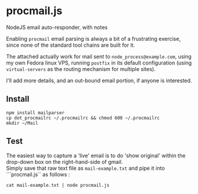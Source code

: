 procmail.js
===========

NodeJS email auto-responder, with notes

Enabling ```procmail``` email parsing is always a bit of a frustrating exercise, since none of the standard tool chains are built for it.

The attached actually work for mail sent to ```node_process@example.com```, using my own Fedora linux VPS, 
running ```postfix``` in its default configuration (using ```virtual-servers``` as the routing mechanism for multiple sites).

I'll add more details, and an out-bound email portion, if anyone is interested.


Install
----------

```
npm install mailparser 
cp dot_procmailrc ~/.procmailrc && chmod 600 ~/.procmailrc 
mkdir ~/Mail
```

Test
----------

The easiest way to capture a 'live' email is to do 'show original' within the drop-down box on the right-hand-side of gmail.  
Simply save that raw text file as ```mail-example.txt``` and pipe it into ```procmail.js`` as follows : 

```
cat mail-example.txt | node procmail.js 
```

